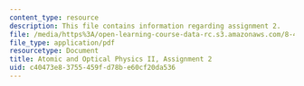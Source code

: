 ```yaml
---
content_type: resource
description: This file contains information regarding assignment 2.
file: /media/https%3A/open-learning-course-data-rc.s3.amazonaws.com/8-422-atomic-and-optical-physics-ii-spring-2013/c40473e83755459fd78be60cf20da536_MIT8_422S13_hw2.pdf
file_type: application/pdf
resourcetype: Document
title: Atomic and Optical Physics II, Assignment 2
uid: c40473e8-3755-459f-d78b-e60cf20da536
---
```


